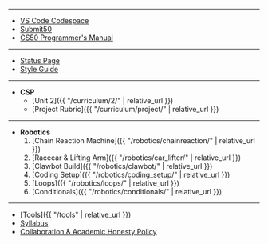 ***

* [VS Code Codespace](https://code.cs50.io/)
* [Submit50](https://submit.cs50.io/)
* [CS50 Programmer's Manual](https://man.cs50.io/)

***

* [Status Page](https://cs50.statuspage.io/)
* [Style Guide](https://cs50.readthedocs.io/style/c/)

***

* __CSP__
    * [Unit 2]({{ "/curriculum/2/" | relative_url }})
    * [Project Rubric]({{ "/curriculum/project/" | relative_url }})

***

* __Robotics__
    1. [Chain Reaction Machine]({{ "/robotics/chainreaction/" | relative_url }})
    2. [Racecar & Lifting Arm]({{ "/robotics/car_lifter/" | relative_url }})
    3. [Clawbot Build]({{ "/robotics/clawbot/" | relative_url }})
    4. [Coding Setup]({{ "/robotics/coding_setup/" | relative_url }})
    5. [Loops]({{ "/robotics/loops/" | relative_url }})
    6. [Conditionals]({{ "/robotics/conditionals/" | relative_url }})

***

* [Tools]({{ "/tools" | relative_url }})
* [Syllabus](https://docs.google.com/document/d/1j5vMltXCLk_IBxIGtvJMpJM-EzXZ0kkMKobXdTgthow/edit?usp=sharing)
* [Collaboration & Academic Honesty Policy](https://docs.google.com/document/d/1F9c9uvOnxdIiVt4wpIzXNgeNnL1hriaNY6wJCp7g88k/edit?usp=sharing)
